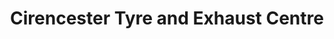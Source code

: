 ---
title: "Cirencester Tyre and Exhaust Centre"
url: /cirencester/cirencester-tyre-and-exhaust-centre/
shop: Autowerkstatt
---